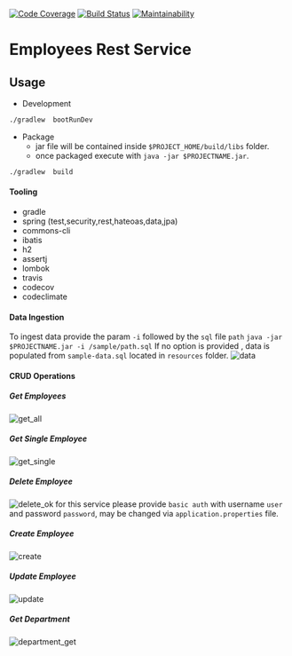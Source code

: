 [![Code Coverage](https://codecov.io/gh/omaru/employee/branch/master/graph/badge.svg)](https://codecov.io/gh/omaru/employee)
[![Build Status](https://travis-ci.org/omaru/employee.svg?branch=master)](https://travis-ci.org/omaru/employee)
[![Maintainability](https://api.codeclimate.com/v1/badges/fc64f6229433601f17c3/maintainability)](https://codeclimate.com/github/omaru/employee/maintainability)
# Employees Rest Service
## Usage
- Development
```bash
./gradlew  bootRunDev
```
- Package
   -  jar file will be contained inside `$PROJECT_HOME/build/libs` folder.
   - once packaged execute with `java -jar $PROJECTNAME.jar`.
```bash
./gradlew  build
``` 
#### Tooling
- gradle
- spring (test,security,rest,hateoas,data,jpa)
- commons-cli
- ibatis
- h2
- assertj
- lombok
- travis
- codecov
- codeclimate

#### Data Ingestion
To ingest data provide the param `-i` followed by the `sql` file `path`
`java -jar $PROJECTNAME.jar -i /sample/path.sql`
If no option is provided , data is populated from `sample-data.sql` 
located in  `resources` folder.
![data](https://user-images.githubusercontent.com/877539/61019260-c3dbfd00-a356-11e9-995d-313b76ea051b.gif)
#### CRUD Operations
##### Get Employees
![get_all](https://user-images.githubusercontent.com/877539/61017285-d9015d80-a34f-11e9-9c3d-331d615fb35b.gif)
##### Get Single Employee
![get_single](https://user-images.githubusercontent.com/877539/61017289-dacb2100-a34f-11e9-91e3-ef7ef22b8c45.gif)
##### Delete Employee
![delete_ok](https://user-images.githubusercontent.com/877539/61017279-d56dd680-a34f-11e9-96b3-3b537298fb1a.gif)
for this service please provide `basic auth` with username `user` and password `password`, may be changed via
`application.properties` file.
##### Create Employee
![create](https://user-images.githubusercontent.com/877539/61017273-cf77f580-a34f-11e9-9eeb-0d9c80d0f204.gif)
##### Update Employee
![update](https://user-images.githubusercontent.com/877539/61017291-dbfc4e00-a34f-11e9-931f-e670e9221b58.gif)
##### Get Department
![department_get](https://user-images.githubusercontent.com/877539/61017282-d7d03080-a34f-11e9-9c40-5333dd45227a.gif)
